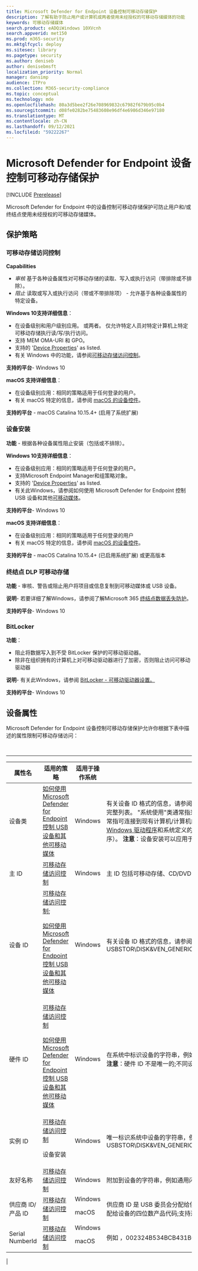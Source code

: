 ```yaml
---
title: Microsoft Defender for Endpoint 设备控制可移动存储保护
description: 了解有助于防止用户或计算机或两者使用未经授权的可移动存储媒体的功能
keywords: 可移动存储媒体
search.product: eADQiWindows 10XVcnh
search.appverid: met150
ms.prod: m365-security
ms.mktglfcycl: deploy
ms.sitesec: library
ms.pagetype: security
ms.author: deniseb
author: denisebmsft
localization_priority: Normal
manager: dansimp
audience: ITPro
ms.collection: M365-security-compliance
ms.topic: conceptual
ms.technology: mde
ms.openlocfilehash: 80a3d5bee2f26e708969832c67982f679b95c0b4
ms.sourcegitcommit: d08fe0282be75483608e96df4e6986d346e97180
ms.translationtype: MT
ms.contentlocale: zh-CN
ms.lasthandoff: 09/12/2021
ms.locfileid: "59222267"
---
```

# <a name="microsoft-defender-for-endpoint-device-control-removable-storage-protection"></a>Microsoft Defender for Endpoint 设备控制可移动存储保护

[!INCLUDE [Prerelease](../includes/prerelease.md)]

Microsoft Defender for Endpoint 中的设备控制可移动存储保护可防止用户和/或终结点使用未经授权的可移动存储媒体。

## <a name="protection-policies"></a>保护策略

### <a name="removable-storage-access-control"></a>可移动存储访问控制

**Capabilities**

- *审核* 基于各种设备属性对可移动存储的读取、写入或执行访问（带排除或不排除）。
- *阻止* 读取或写入或执行访问（带或不带排除项） - 允许基于各种设备属性的特定设备。

**Windows 10支持详细信息**：

- 在设备级别和用户级别应用。 或两者。 仅允许特定人员对特定计算机上特定可移动存储执行读/写/执行访问。
- 支持 MEM OMA-URI 和 GPO。
- 支持的 '[Device Properties](#device-properties)' as listed.
- 有关 Windows 中的功能，请参阅[可移动存储访问控制](device-control-removable-storage-access-control.md)。

**支持的平台**- Windows 10

**macOS 支持详细信息**：

- 在设备级别应用：相同的策略适用于任何登录的用户。
- 有关 macOS 特定的信息，请参阅 [macOS 的设备控件](mac-device-control-overview.md)。

**支持的平台** - macOS Catalina 10.15.4+ (启用了系统扩展) 


### <a name="device-installation"></a>设备安装

**功能** - 根据各种设备属性阻止安装（包括或不排除）。

**Windows 10支持详细信息**：

- 在设备级别应用：相同的策略适用于任何登录的用户。
- 支持Microsoft Endpoint Manager和组策略对象。
- 支持的 '[Device Properties](#device-properties)' as listed.
- 有关此Windows，请参阅如何使用 Microsoft Defender for Endpoint 控制 USB 设备和其他[可移动媒体](control-usb-devices-using-intune.md)。

**支持的平台**- Windows 10

**macOS 支持详细信息**：

- 在设备级别应用：相同的策略适用于任何登录的用户
- 有关 macOS 特定的信息，请参阅 [macOS 的设备控件](mac-device-control-overview.md)。

**支持的平台** - macOS Catalina 10.15.4+ (已启用系统扩展) 或更高版本

### <a name="endpoint-dlp-removable-storage"></a>终结点 DLP 可移动存储

**功能** - 审核、警告或阻止用户将项目或信息复制到可移动媒体或 USB 设备。

**说明**- 若要详细了解Windows，请参阅了解Microsoft 365 [终结点数据丢失防护](../../compliance/endpoint-dlp-learn-about.md)。

**支持的平台**- Windows 10

### <a name="bitlocker"></a>BitLocker

**功能**：

- 阻止将数据写入到不受 BitLocker 保护的可移动驱动器。
- 除非在组织拥有的计算机上对可移动驱动器进行了加密，否则阻止访问可移动驱动器

**说明**- 有关此Windows，请参阅 [BitLocker - 可移动驱动器设置。](/mem/intune/protect/endpoint-security-disk-encryption-profile-settings)

**支持的平台**- Windows 10

## <a name="device-properties"></a>设备属性

Microsoft Defender for Endpoint 设备控制可移动存储保护允许你根据下表中描述的属性限制可移动存储访问：

<br>

****

|属性名|适用的策略|适用于操作系统|描述|
|---|---|---|---|
|设备类|[如何使用 Microsoft Defender for Endpoint 控制 USB 设备和其他可移动媒体](control-usb-devices-using-intune.md)|Windows|有关设备 ID 格式的信息，请参阅 [设备设置类](/windows-hardware/drivers/install/overview-of-device-setup-classes)。 以下两个链接提供了设备设置类的完整列表。 "系统使用"类通常指来自工厂的计算机/计算机的设备，而"供应商"类通常指可连接到现有计算机/计算机的设备：供应商可用的系统定义的设备设置类[- Windows 驱动程序](/windows-hardware/drivers/install/system-defined-device-setup-classes-available-to-vendors)和系统定义的设备设置类（保留用于系统 - [Windows](/windows-hardware/drivers/install/system-defined-device-setup-classes-reserved-for-system-use)驱动程序）。 **注意**：设备安装可以应用于任何设备，而不仅是可移动存储。|
|主 ID|[可移动存储访问控制](device-control-removable-storage-access-control.md)|Windows|主 ID 包括可移动存储、CD/DVD 和 Windows可移植设备/WPD。|
|设备 ID|[可移动存储访问控制](device-control-removable-storage-access-control.md); <p> [如何使用 Microsoft Defender for Endpoint 控制 USB 设备和其他可移动媒体](control-usb-devices-using-intune.md)|Windows|有关设备 ID 格式的信息，请参阅标准 [USB](/windows-hardware/drivers/install/standard-usb-identifiers)标识符，例如 USBSTOR\DISK&VEN_GENERIC&PROD_FLASH_DISK&REV_8.07|
|硬件 ID|[可移动存储访问控制](device-control-removable-storage-access-control.md) <p> [如何使用 Microsoft Defender for Endpoint 控制 USB 设备和其他可移动媒体](control-usb-devices-using-intune.md)|Windows|在系统中标识设备的字符串，例如 USBSTOR\DiskGeneric_Flash_Disk___8.07; **注意**：硬件 ID 不是唯一的;不同设备可能共享相同的值。|
|实例 ID|[可移动存储访问控制](device-control-removable-storage-access-control.md) <p> 设备安装|Windows|唯一标识系统中设备的字符串，例如 USBSTOR\DISK&VEN_GENERIC&PROD_FLASH_DISK&REV_8.07\8735B611&0|
|友好名称|[可移动存储访问控制](device-control-removable-storage-access-control.md)|Windows|附加到设备的字符串，例如通用闪存磁盘 USB 设备|
|供应商 ID/产品 ID|[可移动存储访问控制](device-control-removable-storage-access-control.md)|Windows <p> macOS|供应商 ID 是 USB 委员会分配给供应商的四位数供应商代码。 产品 ID 是供应商分配给设备的四位数产品代码;支持通配符。|
|Serial NumberId|[可移动存储访问控制](device-control-removable-storage-access-control.md)|Windows <p> macOS |例如 <SerialNumberId>，002324B534BCB431B000058A</SerialNumberId>|
|
